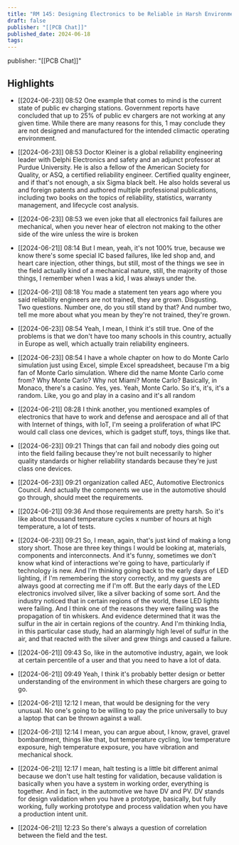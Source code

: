 ```yaml
---
title: "RM 145: Designing Electronics to be Reliable in Harsh Environments"
draft: false
publisher: "[[PCB Chat]]"
published_date: 2024-06-18
tags:
---
```

publisher: "[[PCB Chat]]"


## Highlights
* [[2024-06-23]] 08:52  One example that comes to mind is the current state of public ev charging stations. Government reports have concluded that up to 25% of public ev chargers are not working at any given time. While there are many reasons for this, 1 may conclude they are not designed and manufactured for the intended climactic operating environment.

* [[2024-06-23]] 08:53  Doctor Kleiner is a global reliability engineering leader with Delphi Electronics and safety and an adjunct professor at Purdue University. He is also a fellow of the American Society for Quality, or ASQ, a certified reliability engineer. Certified quality engineer, and if that's not enough, a six Sigma black belt. He also holds several us and foreign patents and authored multiple professional publications, including two books on the topics of reliability, statistics, warranty management, and lifecycle cost analysis.

* [[2024-06-23]] 08:53  we even joke that all electronics fail failures are mechanical, when you never hear of electron not making to the other side of the wire unless the wire is broken

* [[2024-06-21]] 08:14  But I mean, yeah, it's not 100% true, because we know there's some special IC based failures, like led shop and, and heart care injection, other things, but still, most of the things we see in the field actually kind of a mechanical nature, still, the majority of those things, I remember when I was a kid, I was always under the.

* [[2024-06-21]] 08:18  You made a statement ten years ago where you said reliability engineers are not trained, they are grown. Disgusting. Two questions. Number one, do you still stand by that? And number two, tell me more about what you mean by they're not trained, they're grown.

* [[2024-06-23]] 08:54  Yeah, I mean, I think it's still true. One of the problems is that we don't have too many schools in this country, actually in Europe as well, which actually train reliability engineers.

* [[2024-06-23]] 08:54  I have a whole chapter on how to do Monte Carlo simulation just using Excel, simple Excel spreadsheet, because I'm a big fan of Monte Carlo simulation. Where did the name Monte Carlo come from? Why Monte Carlo? Why not Miami? Monte Carlo? Basically, in Monaco, there's a casino. Yes, yes. Yeah, Monte Carlo. So it's, it's, it's a random. Like, you go and play in a casino and it's all random

* [[2024-06-21]] 08:28  I think another, you mentioned examples of electronics that have to work and defense and aerospace and all of that with Internet of things, with IoT, I'm seeing a proliferation of what IPC would call class one devices, which is gadget stuff, toys, things like that.

* [[2024-06-23]] 09:21  Things that can fail and nobody dies going out into the field failing because they're not built necessarily to higher quality standards or higher reliability standards because they're just class one devices.

* [[2024-06-23]] 09:21  organization called AEC, Automotive Electronics Council. And actually the components we use in the automotive should go through, should meet the requirements.

* [[2024-06-21]] 09:36  And those requirements are pretty harsh. So it's like about thousand temperature cycles x number of hours at high temperature, a lot of tests.

* [[2024-06-23]] 09:21  So, I mean, again, that's just kind of making a long story short. Those are three key things I would be looking at, materials, components and interconnects. And it's funny, sometimes we don't know what kind of interactions we're going to have, particularly if technology is new. And I'm thinking going back to the early days of LED lighting, if I'm remembering the story correctly, and my guests are always good at correcting me if I'm off. But the early days of the LED electronics involved silver, like a silver backing of some sort. And the industry noticed that in certain regions of the world, these LED lights were failing. And I think one of the reasons they were failing was the propagation of tin whiskers. And evidence determined that it was the sulfur in the air in certain regions of the country. And I'm thinking India, in this particular case study, had an alarmingly high level of sulfur in the air, and that reacted with the silver and grew things and caused a failure.

* [[2024-06-21]] 09:43  So, like in the automotive industry, again, we look at certain percentile of a user and that you need to have a lot of data.

* [[2024-06-21]] 09:49  Yeah, I think it's probably better design or better understanding of the environment in which these chargers are going to go.

* [[2024-06-21]] 12:12  I mean, that would be designing for the very unusual. No one's going to be willing to pay the price universally to buy a laptop that can be thrown against a wall.

* [[2024-06-21]] 12:14  I mean, you can argue about, I know, gravel, gravel bombardment, things like that, but temperature cycling, low temperature exposure, high temperature exposure, you have vibration and mechanical shock.

* [[2024-06-21]] 12:17  I mean, halt testing is a little bit different animal because we don't use halt testing for validation, because validation is basically when you have a system in working order, everything is together. And in fact, in the automotive we have DV and PV. DV stands for design validation when you have a prototype, basically, but fully working, fully working prototype and process validation when you have a production intent unit.

* [[2024-06-21]] 12:23  So there's always a question of correlation between the field and the test.

